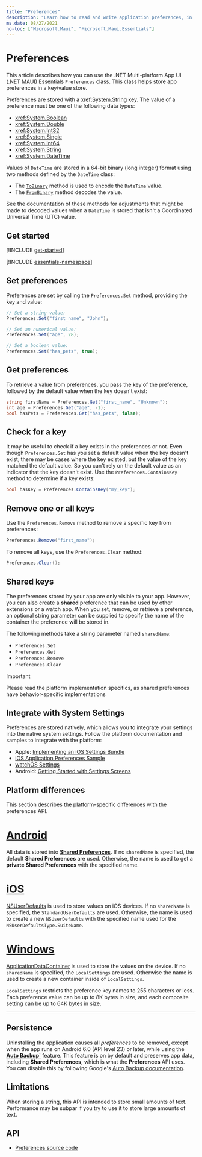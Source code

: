 ```yaml
---
title: "Preferences"
description: "Learn how to read and write application preferences, in .NET MAUI. The Preferences class can save and load application preferences in a key/value store."
ms.date: 08/27/2021
no-loc: ["Microsoft.Maui", "Microsoft.Maui.Essentials"]
---
```


# Preferences

This article describes how you can use the .NET Multi-platform App UI (.NET MAUI) Essentials `Preferences` class. This class helps store app preferences in a key/value store.

Preferences are stored with a <xref:System.String> key. The value of a preference must be one of the following data types:

- <xref:System.Boolean>
- <xref:System.Double>
- <xref:System.Int32>
- <xref:System.Single>
- <xref:System.Int64>
- <xref:System.String>
- <xref:System.DateTime>

Values of `DateTime` are stored in a 64-bit binary (long integer) format using two methods defined by the `DateTime` class:

- The [`ToBinary`](xref:System.DateTime.ToBinary) method is used to encode the `DateTime` value.
- The [`FromBinary`](xref:System.DateTime.FromBinary(System.Int64)) method decodes the value.

See the documentation of these methods for adjustments that might be made to decoded values when a `DateTime` is stored that isn't a Coordinated Universal Time (UTC) value.

## Get started

[!INCLUDE [get-started](includes/get-started.md)]

[!INCLUDE [essentials-namespace](includes/essentials-namespace.md)]

## Set preferences

Preferences are set by calling the `Preferences.Set` method, providing the key and value:

```csharp
// Set a string value:
Preferences.Set("first_name", "John");

// Set an numerical value:
Preferences.Set("age", 28);

// Set a boolean value:
Preferences.Set("has_pets", true);
```

## Get preferences

To retrieve a value from preferences, you pass the key of the preference, followed by the default value when the key doesn't exist:

```csharp
string firstName = Preferences.Get("first_name", "Unknown");
int age = Preferences.Get("age", -1);
bool hasPets = Preferences.Get("has_pets", false);
```

## Check for a key

It may be useful to check if a key exists in the preferences or not. Even though `Preferences.Get` has you set a default value when the key doesn't exist, there may be cases where the key existed, but the value of the key matched the default value. So you can't rely on the default value as an indicator that the key doesn't exist. Use the `Preferences.ContainsKey` method to determine if a key exists:

```csharp
bool hasKey = Preferences.ContainsKey("my_key");
```

## Remove one or all keys

Use the `Preferences.Remove` method to remove a specific key from preferences:

```csharp
Preferences.Remove("first_name");
```

To remove all keys, use the `Preferences.Clear` method:

```csharp
Preferences.Clear();
```

## Shared keys

<!-- TODO: What is the difference between an extension and a different app? I'm confused (and new to .NET MAUI) -->
<!-- TODO: Verify my statement about container is accurate -->
The preferences stored by your app are only visible to your app. However, you can also create a **shared** preference that can be used by other extensions or a watch app. When you set, remove, or retrieve a preference, an optional string parameter can be supplied to specify the name of the container the preference will be stored in.

The following methods take a string parameter named `sharedName`:

- `Preferences.Set`
- `Preferences.Get`
- `Preferences.Remove`
- `Preferences.Clear`

> [!IMPORTANT]
> Please read the platform implementation specifics, as shared preferences have behavior-specific implementations

## Integrate with System Settings

Preferences are stored natively, which allows you to integrate your settings into the native system settings. Follow the platform documentation and samples to integrate with the platform:

- Apple: [Implementing an iOS Settings Bundle](https://developer.apple.com/library/content/documentation/Cocoa/Conceptual/UserDefaults/Preferences/Preferences.html)
- [iOS Application Preferences Sample](/samples/xamarin/ios-samples/appprefs/)
- [watchOS Settings](https://developer.xamarin.com/guides/ios/watch/working-with/settings/)
- Android: [Getting Started with Settings Screens](https://developer.android.com/guide/topics/ui/settings.html)

## Platform differences

This section describes the platform-specific differences with the preferences API.

<!-- markdownlint-disable MD025 -->
# [Android](#tab/android)

All data is stored into [**Shared Preferences**](https://developer.android.com/training/data-storage/shared-preferences.html). If no `sharedName` is specified, the default **Shared Preferences** are used. Otherwise, the name is used to get a **private Shared Preferences** with the specified name.

# [iOS](#tab/ios)

[NSUserDefaults](../ios/app-fundamentals/user-defaults.md) is used to store values on iOS devices. If no `sharedName` is specified, the `StandardUserDefaults` are used. Otherwise, the name is used to create a new `NSUserDefaults` with the specified name used for the `NSUserDefaultsType.SuiteName`.

# [Windows](#tab/windows)

[ApplicationDataContainer](/uwp/api/windows.storage.applicationdatacontainer) is used to store the values on the device. If no `sharedName` is specified, the `LocalSettings` are used. Otherwise the name is used to create a new container inside of `LocalSettings`.

<!-- TODO: This makes no sense to me. the way the word setting was used here didn't make sense. I edited this to try and make sense of it but I suspect I'm wrong! -->
`LocalSettings` restricts the preference key names to 255 characters or less. Each preference value can be up to 8K bytes in size, and each composite setting can be up to 64K bytes in size.

-----
<!-- markdownlint-enable MD025 -->

## Persistence

Uninstalling the application causes all _preferences_ to be removed, except when the app runs on Android 6.0 (API level 23) or later, while using the [**Auto Backup**`](https://developer.android.com/guide/topics/data/autobackup) feature. This feature is on by default and preserves app data, including **Shared Preferences**, which is what the **Preferences** API uses. You can disable this by following Google's [Auto Backup documentation](https://developer.android.com/guide/topics/data/autobackup).

## Limitations

When storing a string, this API is intended to store small amounts of text. Performance may be subpar if you try to use it to store large amounts of text.

## API

- [Preferences source code](https://github.com/dotnet/maui/tree/main/src/Essentials/src/Preferences)
<!-- - [Preferences API documentation](xref:Microsoft.Maui.Essentials.Preferences)-->
